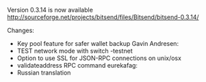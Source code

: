 Version 0.3.14 is now available
http://sourceforge.net/projects/bitsend/files/Bitsend/bitsend-0.3.14/

Changes:
* Key pool feature for safer wallet backup
Gavin Andresen:
* TEST network mode with switch -testnet
* Option to use SSL for JSON-RPC connections on unix/osx
* validateaddress RPC command
eurekafag:
* Russian translation

